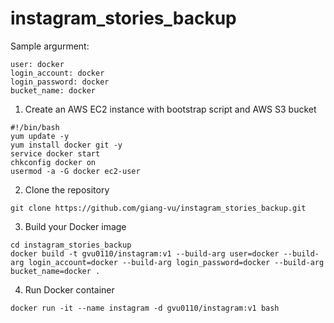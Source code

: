 # instagram_stories_backup

Sample argurment:
```
user: docker
login_account: docker
login_password: docker
bucket_name: docker
```
1. Create an AWS EC2 instance with bootstrap script and AWS S3 bucket
```
#!/bin/bash
yum update -y
yum install docker git -y
service docker start
chkconfig docker on
usermod -a -G docker ec2-user
```
2. Clone the repository
```
git clone https://github.com/giang-vu/instagram_stories_backup.git
```
3. Build your Docker image
```
cd instagram_stories_backup
docker build -t gvu0110/instagram:v1 --build-arg user=docker --build-arg login_account=docker --build-arg login_password=docker --build-arg bucket_name=docker .
```
4. Run Docker container
```
docker run -it --name instagram -d gvu0110/instagram:v1 bash
```
